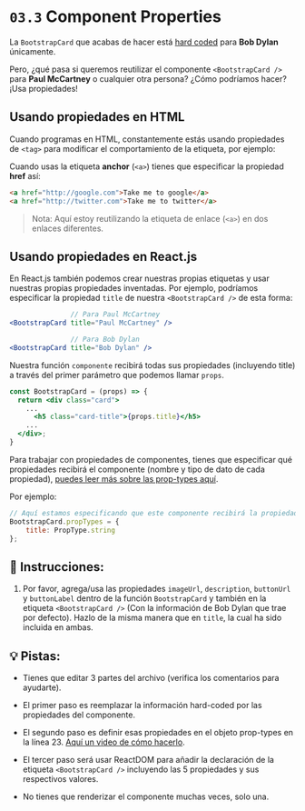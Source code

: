 # `03.3` Component Properties

La `BootstrapCard` que acabas de hacer está [hard coded](https://es.wikipedia.org/wiki/Codificaci%C3%B3n_r%C3%ADgida) para **Bob Dylan** únicamente.

Pero, ¿qué pasa si queremos reutilizar el componente `<BootstrapCard />` para **Paul McCartney** o cualquier otra persona? ¿Cómo podríamos hacer? ¡Usa propiedades!

## Usando propiedades en HTML

Cuando programas en HTML, constantemente estás usando propiedades de `<tag>` para modificar el comportamiento de la etiqueta, por ejemplo:

Cuando usas la etiqueta **anchor** (`<a>`) tienes que especificar la propiedad **href** así:

```html
<a href="http://google.com">Take me to google</a>
<a href="http://twitter.com">Take me to twitter</a>
```

> Nota: Aquí estoy reutilizando la etiqueta de enlace (`<a>`) en dos enlaces diferentes.

## Usando propiedades en React.js

En React.js también podemos crear nuestras propias etiquetas y usar nuestras propias propiedades inventadas. Por ejemplo, podríamos especificar la propiedad `title` de nuestra `<BootstrapCard />` de esta forma:

```jsx
               // Para Paul McCartney
<BootstrapCard title="Paul McCartney" />

               // Para Bob Dylan
<BootstrapCard title="Bob Dylan" />
```

Nuestra función `componente` recibirá todas sus propiedades (incluyendo title) a través del primer parámetro que podemos llamar `props`.

```jsx
const BootstrapCard = (props) => {
  return <div class="card">
    ...
      <h5 class="card-title">{props.title}</h5>
    ...
  </div>;
}
```

Para trabajar con propiedades de componentes, tienes que especificar qué propiedades recibirá el componente (nombre y tipo de dato de cada propiedad), [puedes leer más sobre las prop-types aquí](https://reactjs.org/docs/typechecking-with-proptypes.html). 

Por ejemplo:

```js
// Aquí estamos especificando que este componente recibirá la propiedad "title" y será un string.
BootstrapCard.propTypes = {
	title: PropType.string
};
```

## 📝 Instrucciones:

1. Por favor, agrega/usa las propiedades `imageUrl`, `description`, `buttonUrl` y `buttonLabel` dentro de la función `BootstrapCard` y también en la etiqueta `<BootstrapCard />` (Con la información de Bob Dylan que trae por defecto). Hazlo de la misma manera que en `title`, la cual ha sido incluida en ambas.

## 💡 Pistas:

+ Tienes que editar 3 partes del archivo (verifica los comentarios para ayudarte).

+ El primer paso es reemplazar la información hard-coded por las propiedades del componente.

+ El segundo paso es definir esas propiedades en el objeto prop-types en la línea 23. [Aquí un video de cómo hacerlo](https://www.youtube.com/watch?v=oty7VGcXK44).

+ El tercer paso será usar ReactDOM para añadir la declaración de la etiqueta `<BootstrapCard />` incluyendo las 5 propiedades y sus respectivos valores.

+ No tienes que renderizar el componente muchas veces, solo una.
